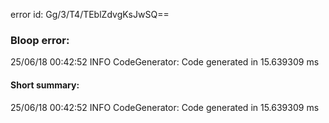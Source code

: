 error id: Gg/3/T4/TEblZdvgKsJwSQ==
### Bloop error:

25/06/18 00:42:52 INFO CodeGenerator: Code generated in 15.639309 ms
#### Short summary: 

25/06/18 00:42:52 INFO CodeGenerator: Code generated in 15.639309 ms